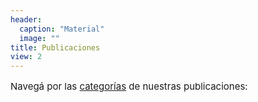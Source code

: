 ```yaml
---
header:
  caption: "Material"
  image: ""
title: Publicaciones
view: 2
---
```

<p style="font-size: 15px"> Navegá por las <a href="\content\es\categories\_index.md">categorías</a> de nuestras publicaciones: 
</p>